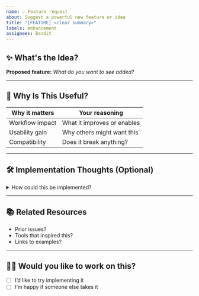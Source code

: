 ```yaml
---
name: 💡 Feature request
about: Suggest a powerful new feature or idea
title: "[FEATURE] <clear summary>"
labels: enhancement
assignees: Bandit
---
```


## ✨ What's the Idea?

<!-- Describe the feature -->

**Proposed feature:** _What do you want to see added?_

---

## 🤔 Why Is This Useful?

| Why it matters  | Your reasoning              |
| --------------- | --------------------------- |
| Workflow impact | What it improves or enables |
| Usability gain  | Why others might want this  |
| Compatibility   | Does it break anything?     |

---

## 🛠️ Implementation Thoughts (Optional)

<details>
<summary>How could this be implemented?</summary>

If you’ve thought about how to do it — even rough ideas — put them here.

</details>

---

## 📚 Related Resources

- Prior issues?
- Tools that inspired this?
- Links to examples?

---

## 🙋‍♀️ Would you like to work on this?

- [ ] I’d like to try implementing it
- [ ] I’m happy if someone else takes it

